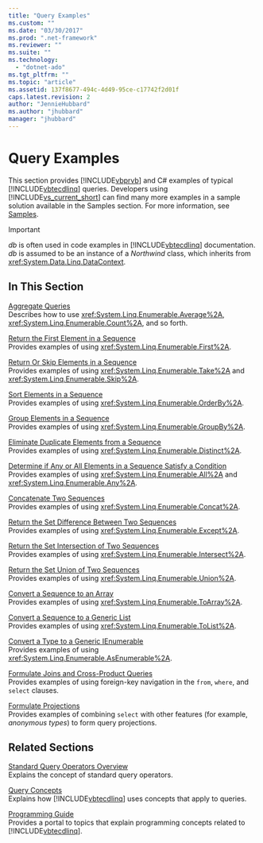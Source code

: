 ```yaml
---
title: "Query Examples"
ms.custom: ""
ms.date: "03/30/2017"
ms.prod: ".net-framework"
ms.reviewer: ""
ms.suite: ""
ms.technology: 
  - "dotnet-ado"
ms.tgt_pltfrm: ""
ms.topic: "article"
ms.assetid: 137f8677-494c-4d49-95ce-c17742f2d01f
caps.latest.revision: 2
author: "JennieHubbard"
ms.author: "jhubbard"
manager: "jhubbard"
---
```

# Query Examples
This section provides [!INCLUDE[vbprvb](../../../../../../includes/vbprvb-md.md)] and C# examples of typical [!INCLUDE[vbtecdlinq](../../../../../../includes/vbtecdlinq-md.md)] queries. Developers using [!INCLUDE[vs_current_short](../../../../../../includes/vs-current-short-md.md)] can find many more examples in a sample solution available in the Samples section. For more information, see [Samples](../../../../../../docs/framework/data/adonet/sql/linq/samples.md).  
  
> [!IMPORTANT]
>  *db* is often used in code examples in [!INCLUDE[vbtecdlinq](../../../../../../includes/vbtecdlinq-md.md)] documentation. *db* is assumed to be an instance of a *Northwind* class, which inherits from <xref:System.Data.Linq.DataContext>.  
  
## In This Section  
 [Aggregate Queries](../../../../../../docs/framework/data/adonet/sql/linq/aggregate-queries.md)  
 Describes how to use <xref:System.Linq.Enumerable.Average%2A>, <xref:System.Linq.Enumerable.Count%2A>, and so forth.  
  
 [Return the First Element in a Sequence](../../../../../../docs/framework/data/adonet/sql/linq/return-the-first-element-in-a-sequence.md)  
 Provides examples of using <xref:System.Linq.Enumerable.First%2A>.  
  
 [Return Or Skip Elements in a Sequence](../../../../../../docs/framework/data/adonet/sql/linq/return-or-skip-elements-in-a-sequence.md)  
 Provides examples of using <xref:System.Linq.Enumerable.Take%2A> and <xref:System.Linq.Enumerable.Skip%2A>.  
  
 [Sort Elements in a Sequence](../../../../../../docs/framework/data/adonet/sql/linq/sort-elements-in-a-sequence.md)  
 Provides examples of using <xref:System.Linq.Enumerable.OrderBy%2A>.  
  
 [Group Elements in a Sequence](../../../../../../docs/framework/data/adonet/sql/linq/group-elements-in-a-sequence.md)  
 Provides examples of using <xref:System.Linq.Enumerable.GroupBy%2A>.  
  
 [Eliminate Duplicate Elements from a Sequence](../../../../../../docs/framework/data/adonet/sql/linq/eliminate-duplicate-elements-from-a-sequence.md)  
 Provides examples of using <xref:System.Linq.Enumerable.Distinct%2A>.  
  
 [Determine if Any or All Elements in a Sequence Satisfy a Condition](../../../../../../docs/framework/data/adonet/sql/linq/determine-if-any-or-all-elements-in-a-sequence-satisfy-a-condition.md)  
 Provides examples of using <xref:System.Linq.Enumerable.All%2A> and <xref:System.Linq.Enumerable.Any%2A>.  
  
 [Concatenate Two Sequences](../../../../../../docs/framework/data/adonet/sql/linq/concatenate-two-sequences.md)  
 Provides examples of using <xref:System.Linq.Enumerable.Concat%2A>.  
  
 [Return the Set Difference Between Two Sequences](../../../../../../docs/framework/data/adonet/sql/linq/return-the-set-difference-between-two-sequences.md)  
 Provides examples of using <xref:System.Linq.Enumerable.Except%2A>.  
  
 [Return the Set Intersection of Two Sequences](../../../../../../docs/framework/data/adonet/sql/linq/return-the-set-intersection-of-two-sequences.md)  
 Provides examples of using <xref:System.Linq.Enumerable.Intersect%2A>.  
  
 [Return the Set Union of Two Sequences](../../../../../../docs/framework/data/adonet/sql/linq/return-the-set-union-of-two-sequences.md)  
 Provides examples of using <xref:System.Linq.Enumerable.Union%2A>.  
  
 [Convert a Sequence to an Array](../../../../../../docs/framework/data/adonet/sql/linq/convert-a-sequence-to-an-array.md)  
 Provides examples of using <xref:System.Linq.Enumerable.ToArray%2A>.  
  
 [Convert a Sequence to a Generic List](../../../../../../docs/framework/data/adonet/sql/linq/convert-a-sequence-to-a-generic-list.md)  
 Provides examples of using <xref:System.Linq.Enumerable.ToList%2A>.  
  
 [Convert a Type to a Generic IEnumerable](../../../../../../docs/framework/data/adonet/sql/linq/convert-a-type-to-a-generic-ienumerable.md)  
 Provides examples of using <xref:System.Linq.Enumerable.AsEnumerable%2A>.  
  
 [Formulate Joins and Cross-Product Queries](../../../../../../docs/framework/data/adonet/sql/linq/formulate-joins-and-cross-product-queries.md)  
 Provides examples of using foreign-key navigation in the `from`, `where`, and `select` clauses.  
  
 [Formulate Projections](../../../../../../docs/framework/data/adonet/sql/linq/formulate-projections.md)  
 Provides examples of combining `select` with other features (for example, *anonymous types*) to form query projections.  
  
## Related Sections  
 [Standard Query Operators Overview](http://msdn.microsoft.com/library/24cda21e-8af8-4632-b519-c404a839b9b2)  
 Explains the concept of standard query operators.  
  
 [Query Concepts](../../../../../../docs/framework/data/adonet/sql/linq/query-concepts.md)  
 Explains how [!INCLUDE[vbtecdlinq](../../../../../../includes/vbtecdlinq-md.md)] uses concepts that apply to queries.  
  
 [Programming Guide](../../../../../../docs/framework/data/adonet/sql/linq/programming-guide.md)  
 Provides a portal to topics that explain programming concepts related to [!INCLUDE[vbtecdlinq](../../../../../../includes/vbtecdlinq-md.md)].
